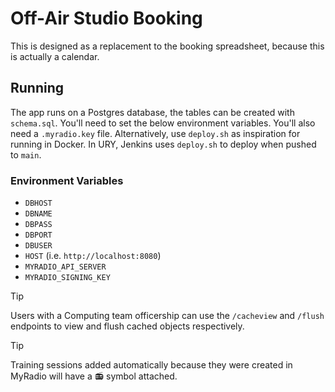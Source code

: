 # Off-Air Studio Booking

This is designed as a replacement to the booking spreadsheet, because this is actually a calendar.

## Running

The app runs on a Postgres database, the tables can be created with `schema.sql`. You'll need to set the below environment variables. You'll also need a `.myradio.key` file. Alternatively, use `deploy.sh` as inspiration for running in Docker. In URY, Jenkins uses `deploy.sh` to deploy when pushed to `main`.

### Environment Variables

- `DBHOST`
- `DBNAME`
- `DBPASS`
- `DBPORT`
- `DBUSER`
- `HOST` (i.e. `http://localhost:8080`)
- `MYRADIO_API_SERVER`
- `MYRADIO_SIGNING_KEY`

> [!TIP]
> Users with a Computing team officership can use the `/cacheview` and `/flush` endpoints to view and flush cached objects respectively.

> [!TIP]
> Training sessions added automatically because they were created in MyRadio will have a 📻 symbol attached.